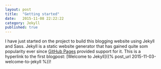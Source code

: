 ```yaml
---
layout: post
title:  "Getting started"
date:   2015-11-08 22:22:22
category: Jekyll
published: true
---
```


I have just started on the project to build this blogging website using Jekyll and Sass. Jekyll is a
static website generator that has gained quite som popularity ever since [GitHub Pages][github] provided support for it.
This is a hyperlink to the first blogpost: [Welcome to Jekyll]({% post_url 2015-11-03-welcome-to-jekyll %})!

[github]: https://pages.github.com/


